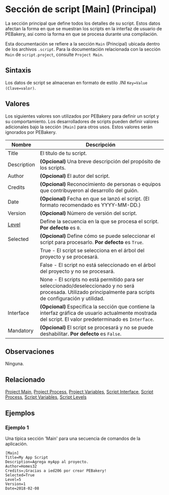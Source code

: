 # Sección de script [Main] (Principal)

La sección principal que define todos los detalles de su script. Estos datos afectan la forma en que se muestran los scripts en la interfaz de usuario de PEBakery, así como la forma en que se procesa durante una compilación.

Esta documentación se refiere a la sección `Main` (Principal) ubicada dentro de los archivos `.script`. Para la documentación relacionada con la sección `Main` de `script.project`, consulte `Project Main`.

## Sintaxis

Los datos de script se almacenan en formato de estilo .INI `Key=Value` `(Clave=valor)`.

## Valores

Los siguientes valores son utilizados por PEBakery para definir un script y su comportamiento. Los desarrolladores de scripts pueden definir valores adicionales bajo la sección `[Main]` para otros usos. Estos valores serán ignorados por PEBakery.

| Nombre | Descripción |
| --- | --- |
| Title | El título de tu script. |
| Description | **(Opcional)** Una breve descripción del propósito de los scripts. |
| Author | **(Opcional)** El autor del script. |
| Credits | **(Opcional)** Reconocimiento de personas o equipos que contribuyeron al desarrollo del guión. |
| Date | **(Opcional)** Fecha en que se lanzó el script. (El formato recomendado es YYYY-MM-DD.) |
| Version | **(Opcional)** Número de versión del script. |
| [Level](./ScriptLevel.md) | Define la secuencia en la que se procesa el script. **Por defecto** es `0`.|
| Selected | **(Opcional)** Define cómo se puede seleccionar el script para procesarlo. **Por defecto** es `True`. |
|| True - El script se selecciona en el árbol del proyecto y se procesará. |
|| False - El script no está seleccionado en el árbol del proyecto y no se procesará. |
|| None - El scripts no está permitido para ser seleccionado/deseleccionado y no será procesada. Utilizado principalmente para scripts de configuración y utilidad. |
| Interface | **(Opcional)** Especifica la sección que contiene la interfaz gráfica de usuario actualmente mostrada del script. El valor predeterminado es `Interface`. |
| Mandatory | **(Opcional)** El script se procesará y no se puede deshabilitar. **Por defecto** es `False`.|

## Observaciones

Ninguna.

## Relacionado

[Project Main](./ProjectMain.md), [Project Process](./ProjectProcess.md), [Project Variables](./ProjectVariables.md), [Script Interface](./ScriptInterface.md), [Script Process](./ScriptProcess), [Script Variables](./ScriptVariables.md), [Script Levels](./ScriptLevels.md)

## Ejemplos

### Ejemplo 1

Una típica sección 'Main' para una secuencia de comandos de la aplicación.

```pebakery
[Main]
Title=My App Script
Description=Agrega myApp al proyecto.
Author=Homes32
Credits=¡Gracias a ied206 por crear PEBakery!
Selected=True
Level=5
Version=1
Date=2018-02-08
```
